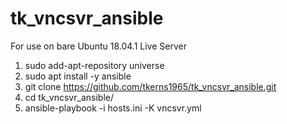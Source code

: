 # tk_vncsvr_ansible

For use on bare Ubuntu 18.04.1 Live Server

 1. sudo add-apt-repository universe
 2. sudo apt install -y ansible
 3. git clone https://github.com/tkerns1965/tk_vncsvr_ansible.git
 4. cd tk_vncsvr_ansible/
 5. ansible-playbook -i hosts.ini -K vncsvr.yml 
